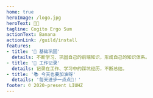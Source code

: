 ```yaml
---
home: true
heroImage: /logo.jpg
heroText: 👩‍💻
tagline: Cogito Ergo Sum
actionText: Banana
actionLink: /guild/install
features:
- title: '📑 基础巩固'
  details: 不断学习、巩固自己的前端知识，形成自己的知识体系。
- title: '📑 工作记录'
  details: 记录在工作、学习中的踩坑经历，不断总结。
- title: '📚 今天也要加油呀'
  details: '每天进步一点点👻！'
footer: © 2020-present LIUHZ
---
```

